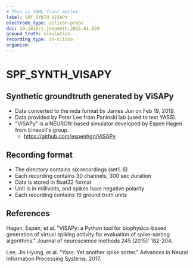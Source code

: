 ```yaml
---
# This is YAML front matter
label: SPF_SYNTH_VISAPY
electrode_type: silicon-probe
doi: 10.1016/j.jneumeth.2015.01.029
ground_truth: simulation
recording_type: in-silico
organism:
---
```


# SPF_SYNTH_VISAPY

## Synthetic groundtruth generated by ViSAPy

- Data converted to the mda format by James Jun on Feb 19, 2019.
- Data provided by Peter Lee from Paninski lab (used to test YASS).
- "ViSAPy" is a NEURON-based simulator developed by Espen Hagen from Einevoll's group.
  - https://github.com/espenhgn/ViSAPy

## Recording format

- The directory contains six recordings (set1..6)
- Each recording contains 30 channels, 300 sec duration
- Data is stored in float32 format
- Unit is in millivolts, and spikes have negative polarity
- Each recording contains 16 ground truth units

## References

Hagen, Espen, et al. "ViSAPy: a Python tool for biophysics-based generation of virtual spiking activity for evaluation of spike-sorting algorithms." Journal of neuroscience methods 245 (2015): 182-204.

Lee, Jin Hyung, et al. "Yass: Yet another spike sorter." Advances in Neural Information Processing Systems. 2017.
